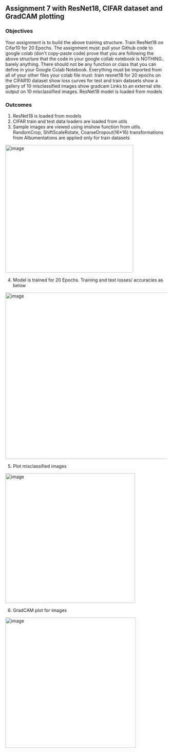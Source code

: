 ## Assignment 7 with ResNet18, CIFAR dataset and GradCAM plotting  

### Objectives  
Your assignment is to build the above training structure. Train ResNet18 on Cifar10 for 20 Epochs. The assignment must:
pull your Github code to google colab (don't copy-paste code)
prove that you are following the above structure
that the code in your google collab notebook is NOTHING.. barely anything. There should not be any function or class that you can define in your Google Colab Notebook. Everything must be imported from all of your other files
your colab file must:
train resnet18 for 20 epochs on the CIFAR10 dataset
show loss curves for test and train datasets
show a gallery of 10 misclassified images
show gradcam Links to an external site.
output on 10 misclassified images.
ResNet18 model is loaded from models

### Outcomes  

1. ResNet18 is loaded from models  
2. CIFAR train and test data loaders are loaded from utils  
3. Sample images are viewed using imshow function from utils. RandomCrop, ShiftScaleRotate, CoarseDropout(16*16) transformations from Albumentations are applied only for train datasets  

<img width="398" alt="image" src="https://user-images.githubusercontent.com/13360207/218249129-4499fc6e-f3c5-44e6-90bc-ad6029c1933c.png">

4. Model is trained for 20 Epochs. Training and test losses/ accuracies as below  
  <img width="518" alt="image" src="https://user-images.githubusercontent.com/13360207/218249716-53afb15d-678d-4628-b05c-1b20bf5d447b.png">

5. Plot misclassified images  
<img width="404" alt="image" src="https://user-images.githubusercontent.com/13360207/218249729-808a2b6c-ff3e-4a7f-b93c-a50bedf66aa4.png">

6. GradCAM plot for images  
<img width="406" alt="image" src="https://user-images.githubusercontent.com/13360207/218249744-58ade7ba-cb01-4acd-b751-e14b9baf9086.png">


